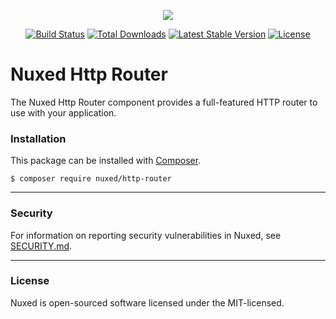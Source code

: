 <p align="center"><img src="https://avatars3.githubusercontent.com/u/45311177?s=200&v=4"></p>

<p align="center">
<a href="https://travis-ci.org/nuxed/http-router"><img src="https://travis-ci.org/nuxed/http-message.svg" alt="Build Status"></a>
<a href="https://packagist.org/packages/nuxed/http-router"><img src="https://poser.pugx.org/nuxed/http-router/d/total.svg" alt="Total Downloads"></a>
<a href="https://packagist.org/packages/nuxed/http-router"><img src="https://poser.pugx.org/nuxed/http-router/v/stable.svg" alt="Latest Stable Version"></a>
<a href="https://packagist.org/packages/nuxed/http-router"><img src="https://poser.pugx.org/nuxed/http-router/license.svg" alt="License"></a>
</p>

# Nuxed Http Router

The Nuxed Http Router component provides a full-featured HTTP router to use with your application.

### Installation

This package can be installed with [Composer](https://getcomposer.org).

```console
$ composer require nuxed/http-router
```

---

### Security

For information on reporting security vulnerabilities in Nuxed, see [SECURITY.md](SECURITY.md).

---

### License

Nuxed is open-sourced software licensed under the MIT-licensed.
